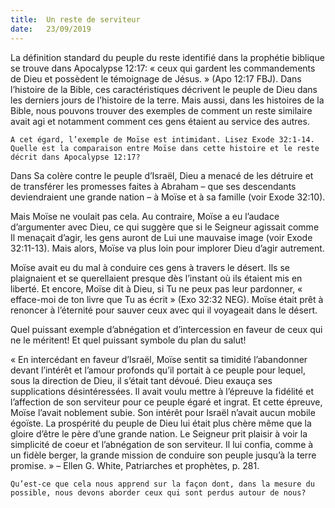 ```yaml
---
title:  Un reste de serviteur
date:   23/09/2019
---
```


La définition standard du peuple du reste identifié dans la prophétie biblique se trouve dans Apocalypse 12:17: « ceux qui gardent les commandements de Dieu et possèdent le témoignage de Jésus. » (Apo 12:17 FBJ). Dans l’histoire de la Bible, ces caractéristiques décrivent le peuple de Dieu dans les derniers jours de l’histoire de la terre. Mais aussi, dans les histoires de la Bible, nous pouvons trouver des exemples de comment un reste similaire avait agi et notamment comment ces gens étaient au service des autres.

`A cet égard, l’exemple de Moïse est intimidant. Lisez Exode 32:1-14. Quelle est la comparaison entre Moïse dans cette histoire et le reste décrit dans Apocalypse 12:17?`

Dans Sa colère contre le peuple d’Israël, Dieu a menacé de les détruire et de transférer les promesses faites à Abraham – que ses descendants deviendraient une grande nation – à Moïse et à sa famille (voir Exode 32:10).

Mais Moïse ne voulait pas cela. Au contraire, Moïse a eu l’audace d’argumenter avec Dieu, ce qui suggère que si le Seigneur agissait comme Il menaçait d’agir, les gens auront de Lui une mauvaise image (voir Exode 32:11-13). Mais alors, Moïse va plus loin pour implorer Dieu d’agir autrement.

Moïse avait eu du mal à conduire ces gens à travers le désert. Ils se plaignaient et se querellaient presque dès l’instant où ils étaient mis en liberté. Et encore, Moïse dit à Dieu, si Tu ne peux pas leur pardonner, « efface-moi de ton livre que Tu as écrit » (Exo 32:32 NEG). Moïse était prêt à renoncer à l’éternité pour sauver ceux avec qui il voyageait dans le désert.

Quel puissant exemple d’abnégation et d’intercession en faveur de ceux qui ne le méritent! Et quel puissant symbole du plan du salut!

« En intercédant en faveur d’Israël, Moïse sentit sa timidité l’abandonner devant l’intérêt et l’amour profonds qu’il portait à ce peuple pour lequel, sous la direction de Dieu, il s’était tant dévoué. Dieu exauça ses supplications désintéressées. Il avait voulu mettre à l’épreuve la fidélité et l’affection de son serviteur pour ce peuple égaré et ingrat. Et cette épreuve, Moïse l’avait noblement subie. Son intérêt pour Israël n’avait aucun mobile égoïste. La prospérité du peuple de Dieu lui était plus chère même que la gloire d’être le père d’une grande nation. Le Seigneur prit plaisir à voir la simplicité de coeur et l’abnégation de son serviteur. Il lui confia, comme à un fidèle berger, la grande mission de conduire son peuple jusqu’à la terre promise. » – Ellen G. White, Patriarches et prophètes, p. 281.

`Qu’est-ce que cela nous apprend sur la façon dont, dans la mesure du possible, nous devons aborder ceux qui sont perdus autour de nous? `